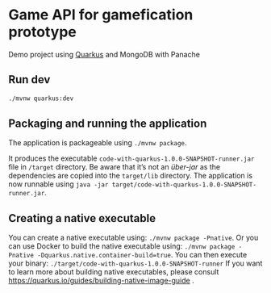 # Game API for gamefication prototype
Demo project using [Quarkus](https://quarkus.io/) and MongoDB with Panache

## Run dev
```bash
./mvnw quarkus:dev
```

## Packaging and running the application

The application is packageable using `./mvnw package`.

It produces the executable `code-with-quarkus-1.0.0-SNAPSHOT-runner.jar` file in `/target` directory.
Be aware that it’s not an _über-jar_ as the dependencies are copied into the `target/lib` directory.
The application is now runnable using `java -jar target/code-with-quarkus-1.0.0-SNAPSHOT-runner.jar`.

## Creating a native executable
You can create a native executable using: `./mvnw package -Pnative`.
Or you can use Docker to build the native executable using: `./mvnw package -Pnative -Dquarkus.native.container-build=true`.
You can then execute your binary: `./target/code-with-quarkus-1.0.0-SNAPSHOT-runner`
If you want to learn more about building native executables, please consult https://quarkus.io/guides/building-native-image-guide .
